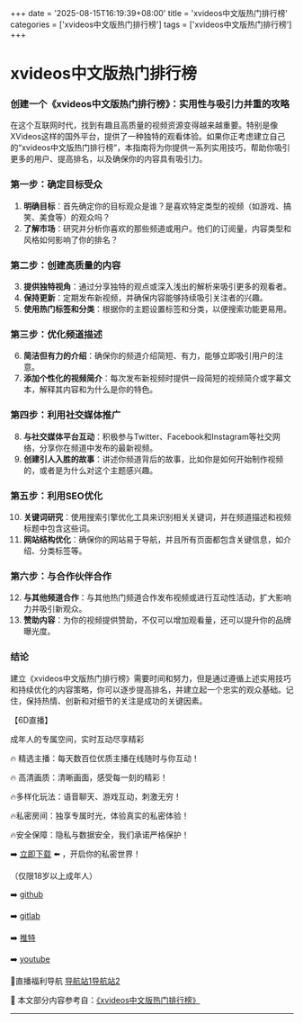 +++
date = '2025-08-15T16:19:39+08:00'
title = 'xvideos中文版热门排行榜'
categories = ['xvideos中文版热门排行榜']
tags = ['xvideos中文版热门排行榜']
+++

# xvideos中文版热门排行榜

### 创建一个《xvideos中文版热门排行榜》：实用性与吸引力并重的攻略

在这个互联网时代，找到有趣且高质量的视频资源变得越来越重要。特别是像XVideos这样的国外平台，提供了一种独特的观看体验。如果你正考虑建立自己的“xvideos中文版热门排行榜”，本指南将为你提供一系列实用技巧，帮助你吸引更多的用户、提高排名，以及确保你的内容具有吸引力。

### 第一步：确定目标受众
1. **明确目标**：首先确定你的目标观众是谁？是喜欢特定类型的视频（如游戏、搞笑、美食等）的观众吗？
2. **了解市场**：研究并分析你喜欢的那些频道或用户。他们的订阅量，内容类型和风格如何影响了你的排名？

### 第二步：创建高质量的内容
3. **提供独特视角**：通过分享独特的观点或深入浅出的解析来吸引更多的观看者。
4. **保持更新**：定期发布新视频，并确保内容能够持续吸引关注者的兴趣。
5. **使用热门标签和分类**：根据你的主题设置标签和分类，以便搜索功能更易用。

### 第三步：优化频道描述
6. **简洁但有力的介绍**：确保你的频道介绍简短、有力，能够立即吸引用户的注意。
7. **添加个性化的视频简介**：每次发布新视频时提供一段简短的视频简介或字幕文本，解释其内容和为什么是你的特色。

### 第四步：利用社交媒体推广
8. **与社交媒体平台互动**：积极参与Twitter、Facebook和Instagram等社交网络，分享你在频道中发布的最新视频。
9. **创建引人入胜的故事**：讲述你频道背后的故事，比如你是如何开始制作视频的，或者是为什么对这个主题感兴趣。

### 第五步：利用SEO优化
10. **关键词研究**：使用搜索引擎优化工具来识别相关关键词，并在频道描述和视频标题中包含这些词。
11. **网站结构优化**：确保你的网站易于导航，并且所有页面都包含关键信息，如介绍、分类标签等。

### 第六步：与合作伙伴合作
12. **与其他频道合作**：与其他热门频道合作发布视频或进行互动性活动，扩大影响力并吸引新观众。
13. **赞助内容**：为你的视频提供赞助，不仅可以增加观看量，还可以提升你的品牌曝光度。

### 结论
建立《xvideos中文版热门排行榜》需要时间和努力，但是通过遵循上述实用技巧和持续优化的内容策略，你可以逐步提高排名，并建立起一个忠实的观众基础。记住，保持热情、创新和对细节的关注是成功的关键因素。

【6D直播】

 成年人的专属空间，实时互动尽享精彩

🔥 精选主播：每天数百位优质主播在线随时与你互动！

🔥 高清画质：清晰画面，感受每一刻的精彩！

🔥多样化玩法：语音聊天、游戏互动，刺激无穷！

🔥私密房间：独享专属时光，体验真实的私密体验！

🔥安全保障：隐私与数据安全，我们承诺严格保护！

➡️ [立即下载](https://down123.s3.ap-east-1.amazonaws.com/down/down.html?channelCode=blog) ⬅️ ，开启你的私密世界！

 （仅限18岁以上成年人）

➡️ [github](https://aldult-live.github.io/)

➡️ [gitlab](https://seo-09598d.gitlab.io/)

➡️ [推特](https://x.com/wegame33)

➡️ [youtube](https://www.youtube.com/@6Dlive)

🔞直播福利导航   [导航站1](https://webstack-86085a.gitlab.io/)[导航站2](https://onlygit123-2.github.io/)

📘 本文部分内容参考自：[《xvideos中文版热门排行榜》](https://webstack-hugo-10.pages.dev/)

---
